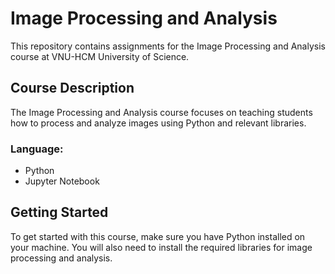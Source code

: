 # Image Processing and Analysis

This repository contains assignments for the Image Processing and Analysis course at VNU-HCM University of Science.

## Course Description

The Image Processing and Analysis course focuses on teaching students how to process and analyze images using Python and relevant libraries.

### Language:
* Python
* Jupyter Notebook

## Getting Started

To get started with this course, make sure you have Python installed on your machine. You will also need to install the required libraries for image processing and analysis. 
